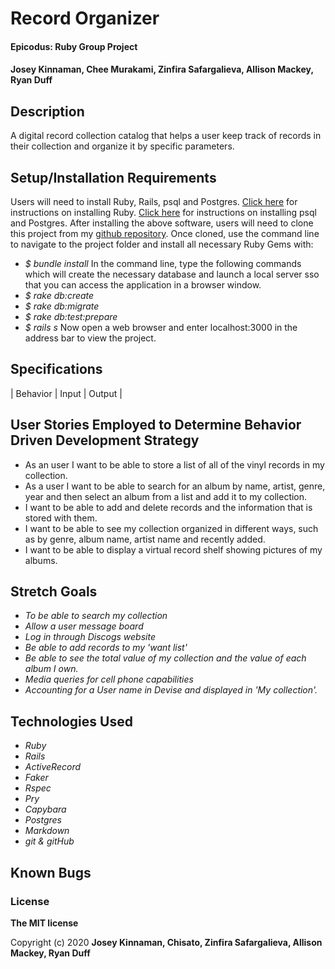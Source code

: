 # Record Organizer

#### Epicodus: Ruby Group Project


#### Josey Kinnaman, Chee Murakami, Zinfira Safargalieva, Allison Mackey, Ryan Duff 

## Description
A digital record collection catalog that helps a user keep track of records in their collection and organize it by specific parameters. 

## Setup/Installation Requirements
Users will need to install Ruby, Rails, psql and Postgres.
[Click here](https://www.ruby-lang.org/en/documentation/installation/) for instructions on installing Ruby.
[Click here](https://dataschool.com/learn-sql/how-to-start-a-postgresql-server-on-mac-os-x/) for instructions on installing psql and Postgres.
After installing the above software, users will need to clone this project from my [github repository](https://github.com/JoseyKinnaman/record_collector). Once cloned, use the command line to navigate to the project folder and install all necessary Ruby Gems with: 
* _$ bundle install_
In the command line, type the following commands which will create the necessary database and launch a local server sso that you can access the application in a browser window.
* _$ rake db:create_
* _$ rake db:migrate_
* _$ rake db:test:prepare_
* _$ rails s_
Now open a web browser and enter localhost:3000 in the address bar to view the project.


## Specifications

| Behavior       | Input         | Output  |

## User Stories Employed to Determine Behavior Driven Development Strategy

* As an user I want to be able to store a list of all of the vinyl records in my collection.
* As a user I want to be able to search for an album by name, artist, genre, year and then select an album from a list and add it to my collection.
* I want to be able to add and delete records and the information that is stored with them.
* I want to be able to see my collection organized in different ways, such as by genre, album name, artist name and recently added. 
* I want to be able to display a virtual record shelf showing pictures of my albums. 

## Stretch Goals
* _To be able to search my collection_
* _Allow a user message board_
* _Log in through Discogs website_
* _Be able to add records to my 'want list'_
* _Be able to see the total value of my collection and the value of each album I own._
* _Media queries for cell phone capabilities_
* _Accounting for a User name in Devise and displayed in 'My collection'._

## Technologies Used
* _Ruby_
* _Rails_
* _ActiveRecord_
* _Faker_
* _Rspec_
* _Pry_
* _Capybara_
* _Postgres_
* _Markdown_
* _git & gitHub_

## Known Bugs

### License

**The MIT license**

Copyright (c) 2020 **Josey Kinnaman, Chisato, Zinfira Safargalieva, Allison Mackey, Ryan Duff**
